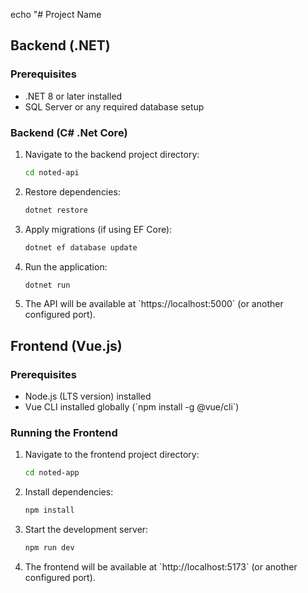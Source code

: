 echo "# Project Name

## Backend (.NET)

### Prerequisites
- .NET 8 or later installed
- SQL Server or any required database setup

### Backend (C# .Net Core)
1. Navigate to the backend project directory:
   ```bash
   cd noted-api
2. Restore dependencies:
   ```bash
   dotnet restore
3. Apply migrations (if using EF Core):
   ```bash
   dotnet ef database update
4. Run the application:
   ```bash
   dotnet run

5. The API will be available at \`https://localhost:5000\` (or another configured port).

## Frontend (Vue.js)

### Prerequisites
- Node.js (LTS version) installed
- Vue CLI installed globally (\`npm install -g @vue/cli\`)

### Running the Frontend
1. Navigate to the frontend project directory:
   ```bash
   cd noted-app
2. Install dependencies:
   ```bash
   npm install
3. Start the development server:
   ```bash
   npm run dev
   
4. The frontend will be available at \`http://localhost:5173\` (or another configured port).

